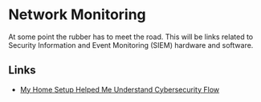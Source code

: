 # Network Monitoring
At some point the rubber has to meet the road. This will be links related to Security Information and Event Monitoring (SIEM) hardware and software.

## Links

- [My Home Setup Helped Me Understand Cybersecurity Flow](https://medium.com/paypal-tech/my-home-setup-helped-me-understand-cybersecurity-flow-27a692b90a19)
